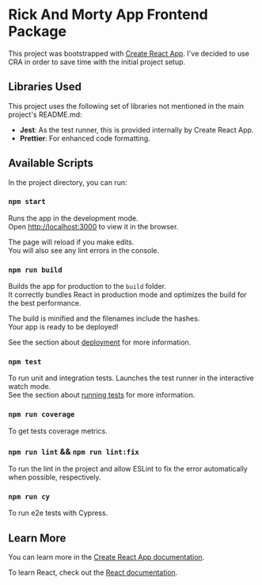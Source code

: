 # Rick And Morty App Frontend Package

This project was bootstrapped with [Create React App](https://github.com/facebook/create-react-app).
I've decided to use CRA in order to save time with the initial project setup.

## Libraries Used

This project uses the following set of libraries not mentioned in the main project's README.md:

- **Jest**: As the test runner, this is provided internally by Create React App.
- **Prettier**: For enhanced code formatting.

## Available Scripts

In the project directory, you can run:

### `npm start`

Runs the app in the development mode.\
Open [http://localhost:3000](http://localhost:3000) to view it in the browser.

The page will reload if you make edits.\
You will also see any lint errors in the console.

### `npm run build`

Builds the app for production to the `build` folder.\
It correctly bundles React in production mode and optimizes the build for the best performance.

The build is minified and the filenames include the hashes.\
Your app is ready to be deployed!

See the section about [deployment](https://facebook.github.io/create-react-app/docs/deployment) for more information.

### `npm test`

To run unit and integration tests. Launches the test runner in the interactive watch mode.\
See the section about [running tests](https://facebook.github.io/create-react-app/docs/running-tests) for more information.

### `npm run coverage`

To get tests coverage metrics.

### `npm run lint` && `npm run lint:fix`

To run the lint in the project and allow ESLint to fix the error automatically when possible, respectively.

### `npm run cy`

To run e2e tests with Cypress.
## Learn More

You can learn more in the [Create React App documentation](https://facebook.github.io/create-react-app/docs/getting-started).

To learn React, check out the [React documentation](https://reactjs.org/).
